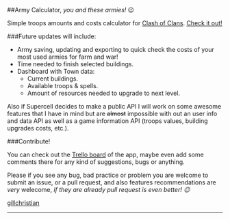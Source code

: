 ##Army Calculator, _you and these armies!_ :wink:

Simple troops amounts and costs calculator for [Clash of Clans](http://supercell.com/en/games/clashofclans/).
[Check it out!](http://gillchristian.github.io/clash)

###Future updates will include:

- Army saving, updating and exporting to quick check the costs of your most used armies for farm and war!
- Time needed to finish selected buildings.
- Dashboard with Town data:
	- Current buildings.
	- Available troops & spells.
	- Amount of resources needed to upgrade to next level.

Also if Supercell decides to make a public API I will work on some awesome features that I have in mind but are ~~almost~~ impossible with out an user info and data API as well as a game information API (troops values, building upgrades costs, etc.).

###Contribute!

You can check out the [Trello board](https://trello.com/b/HlEgELzK) of the app, maybe even add some comments there for any kind of suggestions, bugs or anything.

Please if you see any bug, bad practice or problem you are welcome to submit an issue, or a pull request, and also features recommendations are *very* welecome, _if they are already pull request is even better! :wink:_

[gillchristian](http://gillchristian.com)

----------
